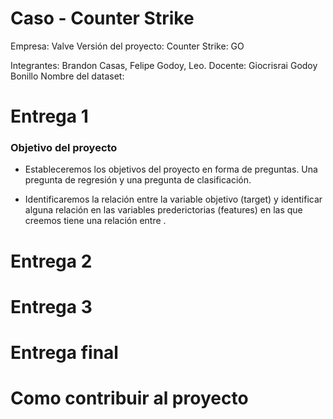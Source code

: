 # Caso - Counter Strike

Empresa: Valve
Versión del proyecto: Counter Strike: GO

Integrantes: Brandon Casas, Felipe Godoy, Leo.
Docente: Giocrisrai Godoy Bonillo
Nombre del dataset: 

# Entrega 1 

### Objetivo del proyecto

- Estableceremos los objetivos del proyecto en forma de preguntas. Una pregunta de regresión y una pregunta de clasificación.

- Identificaremos la relación entre la variable objetivo (target) y identificar alguna relación en las variables prederictorias (features) en las que creemos tiene una relación entre .

### 

# Entrega 2

# Entrega 3 

# Entrega final

# Como contribuir al proyecto
